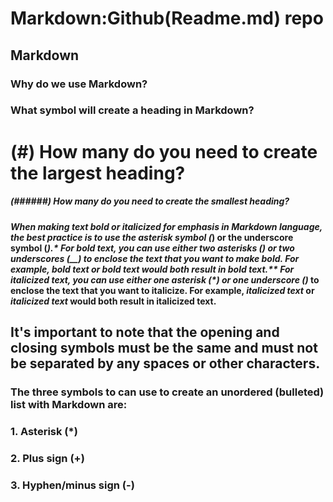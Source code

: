 # Markdown:Github(Readme.md) repo

## Markdown
### Why do we use Markdown?
### What symbol will create a heading in Markdown?
# (#) How many do you need to create the largest heading?
##### (######) How many do you need to create the smallest heading?

#### *When making text bold or italicized for emphasis in Markdown language, the best practice is to use the asterisk symbol (*) or the underscore symbol (_).* **For bold text, you can use either two asterisks (**) or two underscores (__) to enclose the text that you want to make bold. For example, **bold text** or __bold text__ would both result in bold text.** For italicized text, you can use either one _asterisk (*) or one underscore (_)_ to enclose the text that you want to italicize. For example, *italicized text* or _italicized text_ would both result in italicized text.
## It's important to note that the opening and closing symbols must be the same and must not be separated by any spaces or other characters.

### The three symbols to can use to create an unordered (bulleted) list with Markdown are:

### 1. **Asterisk (*)**
### 2. **Plus sign (+)**
### 3. **Hyphen/minus sign (-)**

